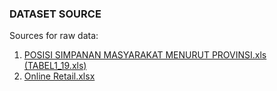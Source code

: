 ### DATASET SOURCE

Sources for raw data:
1. [POSISI SIMPANAN MASYARAKAT MENURUT PROVINSI.xls (TABEL1_19.xls)](https://www.bi.go.id/id/statistik/ekonomi-keuangan/seki/Default.aspx)
2. [Online Retail.xlsx](https://archive.ics.uci.edu/ml/datasets/online+retail)
